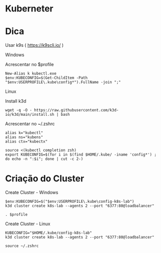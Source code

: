 # Kuberneter


# Dica

Usar k9s ( https://k9scli.io/ )



Windows

Acrescentar no $profile
```
New-Alias k kubectl.exe
$env:KUBECONFIG=$(Get-ChildItem -Path "$env:USERPROFILE\.kube\config*").FullName -join ";"
```

Linux 

Install k3d
```
wget -q -O - https://raw.githubusercontent.com/k3d-io/k3d/main/install.sh | bash
```

Acrescentar no  ~/.zshrc
```
alias k="kubectl"
alias ns="kubens"
alias ctx="kubectx"

source <(kubectl completion zsh)
export KUBECONFIG=$(for i in $(find $HOME/.kube/ -iname 'config*') ; do echo -n ":$i"; done | cut -c 2-)

```


# Criação do Cluster

Create Cluster - Windows

```
$env:KUBECONFIG=$("$env:USERPROFILE\.kube\config-k8s-lab")
k3d cluster create k8s-lab --agents 2 --port "6377:80@loadbalancer"

. $profile
```

Create Cluster - Linux

```
KUBECONFIG="$HOME/.kube/config-k8s-lab"
k3d cluster create k8s-lab --agents 2 --port "6377:80@loadbalancer"

source ~/.zshrc
```